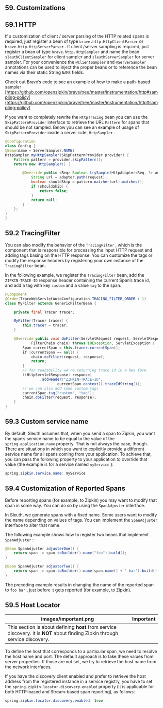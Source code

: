 ## 59. Customizations

## 59.1 HTTP

If a customization of client / server parsing of the HTTP related spans is required, just register a bean of type  `brave.http.HttpClientParser`  or  `brave.http.HttpServerParser` . If client /server sampling is required, just register a bean of type  `brave.http.HttpSampler`  and name the bean  `sleuthClientSampler`  for client sampler and  `sleuthServerSampler`  for server sampler. For your convenience the  `@ClientSampler`  and  `@ServerSampler`  annotations can be used to inject the proper beans or to reference the bean names via their static String  `NAME`  fields.

Check out Brave’s code to see an example of how to make a path-based sampler [https://github.com/openzipkin/brave/tree/master/instrumentation/http#sampling-policy](https://github.com/openzipkin/brave/tree/master/instrumentation/http#sampling-policy)

If you want to completely rewrite the  `HttpTracing`  bean you can use the  `SkipPatternProvider`  interface to retrieve the URL  `Pattern`  for spans that should be not sampled. Below you can see an example of usage of  `SkipPatternProvider`  inside a server side,  `HttpSampler` .

```java
@Configuration
class Config {
@Bean(name = ServerSampler.NAME)
HttpSampler myHttpSampler(SkipPatternProvider provider) {
	Pattern pattern = provider.skipPattern();
	return new HttpSampler() {

		@Override public <Req> Boolean trySample(HttpAdapter<Req, ?> adapter, Req request) {
			String url = adapter.path(request);
			boolean shouldSkip = pattern.matcher(url).matches();
			if (shouldSkip) {
				return false;
			}
			return null;
		}
	};
}
}
```

## 59.2 TracingFilter

You can also modify the behavior of the  `TracingFilter` , which is the component that is responsible for processing the input HTTP request and adding tags basing on the HTTP response. You can customize the tags or modify the response headers by registering your own instance of the  `TracingFilter`  bean.

In the following example, we register the  `TracingFilter`  bean, add the  `ZIPKIN-TRACE-ID`  response header containing the current Span’s trace id, and add a tag with key  `custom`  and a value  `tag`  to the span.

```java
@Component
@Order(TraceWebServletAutoConfiguration.TRACING_FILTER_ORDER + 1)
class MyFilter extends GenericFilterBean {

	private final Tracer tracer;

	MyFilter(Tracer tracer) {
		this.tracer = tracer;
	}

	@Override public void doFilter(ServletRequest request, ServletResponse response,
			FilterChain chain) throws IOException, ServletException {
		Span currentSpan = this.tracer.currentSpan();
		if (currentSpan == null) {
			chain.doFilter(request, response);
			return;
		}
		// for readability we're returning trace id in a hex form
		((HttpServletResponse) response)
				.addHeader("ZIPKIN-TRACE-ID",
						currentSpan.context().traceIdString());
		// we can also add some custom tags
		currentSpan.tag("custom", "tag");
		chain.doFilter(request, response);
	}
}
```

## 59.3 Custom service name

By default, Sleuth assumes that, when you send a span to Zipkin, you want the span’s service name to be equal to the value of the  `spring.application.name`  property. That is not always the case, though. There are situations in which you want to explicitly provide a different service name for all spans coming from your application. To achieve that, you can pass the following property to your application to override that value (the example is for a service named  `myService` ):

```java
spring.zipkin.service.name: myService
```

## 59.4 Customization of Reported Spans

Before reporting spans (for example, to Zipkin) you may want to modify that span in some way. You can do so by using the  `SpanAdjuster`  interface.

In Sleuth, we generate spans with a fixed name. Some users want to modify the name depending on values of tags. You can implement the  `SpanAdjuster`  interface to alter that name.

The following example shows how to register two beans that implement  `SpanAdjuster` :

```java
@Bean SpanAdjuster adjusterOne() {
	return span -> span.toBuilder().name("foo").build();
}

@Bean SpanAdjuster adjusterTwo() {
	return span -> span.toBuilder().name(span.name() + " bar").build();
}
```

The preceding example results in changing the name of the reported span to  `foo bar` , just before it gets reported (for example, to Zipkin).

## 59.5 Host Locator

|images/important.png|Important|
|----|----|
|This section is about defining  **host**  from service discovery. It is  **NOT**  about finding Zipkin through service discovery. |

To define the host that corresponds to a particular span, we need to resolve the host name and port. The default approach is to take these values from server properties. If those are not set, we try to retrieve the host name from the network interfaces.

If you have the discovery client enabled and prefer to retrieve the host address from the registered instance in a service registry, you have to set the  `spring.zipkin.locator.discovery.enabled`  property (it is applicable for both HTTP-based and Stream-based span reporting), as follows:

```java
spring.zipkin.locator.discovery.enabled: true
```

